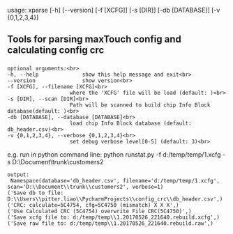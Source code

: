 
usage: xparse [-h] [--version] [-f [XCFG]] [-s [DIR]] [-db [DATABASE]] [-v {0,1,2,3,4}]<br>

Tools for parsing maxTouch config and calculating config crc<br>
------------------

###		
	optional arguments:<br>
	-h, --help				show this help message and exit<br>
	--version				show version<br>
	-f [XCFG], --filename [XCFG]<br>
						where the 'XCFG' file will be load (default: )<br>
	-s [DIR], --scan [DIR]<br>
						Path will be scanned to build chip Info Block database(default: )<br>
	-db [DATABASE], --database [DATABASE]<br>
						load chip Info Block database (default: db_header.csv)<br>
	-v {0,1,2,3,4}, --verbose {0,1,2,3,4}<br>
						set debug verbose level[0-5] (default: 3)<br>


e.g.
	run in python command line:
	python runstat.py -f d:/temp/temp/1.xcfg -s D:\Document\trunk\customers2
	
	output:
	 Namespace(database='db_header.csv', filename='d:/temp/temp/1.xcfg', scan='D:\\Document\\trunk\\customers2', verbose=1)
	('Save db to file: D:\\Users\\pitter.liao\\PycharmProjects\\config_crc\\db_header.csv',)
	('CRC: calculate=5C4754, cfg=5C4750 (mismatch) X X X',)
	('Use Calculated CRC (5C4754) overwrite File CRC(5C4750)',)
	('Save xcfg file to: d:/temp/temp\\1.20170526_221640.rebuild.xcfg',)
	('Save raw file to: d:/temp/temp\\1.20170526_221640.rebuild.raw',)
